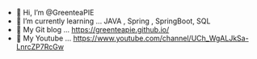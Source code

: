 - 👋 Hi, I’m @GreenteaPIE
- 🌱 I’m currently learning ... JAVA , Spring , SpringBoot, SQL
- 💞️ My Git blog ... https://greenteapie.github.io/
- 💞️ My Youtube ... https://www.youtube.com/channel/UCh_WgALJkSa-LnrcZP7RcGw


<!---
GreenteaPIE/GreenteaPIE is a ✨ special ✨ repository because its `README.md` (this file) appears on your GitHub profile.
You can click the Preview link to take a look at your changes.
--->
